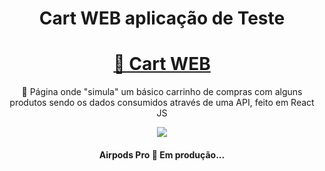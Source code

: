 <h1 align="center">Cart WEB aplicação de Teste</h1>

<h1 align="center">
    <a href="https://cart-web-teste.netlify.app/">🔗 Cart WEB</a>
</h1>
<p align="center">🚀 Página onde "simula" um básico carrinho de compras com alguns produtos sendo os dados consumidos através de uma API,  feito em React JS</p>

<div align="center">
<img src="https://api.netlify.com/api/v1/badges/6369eb5d-57c2-4de4-b1c2-61bea02cff0e/deploy-status">
  </div>

<h4 align="center"> 
	 Airpods Pro 🚀 Em produção... 
</h4>
